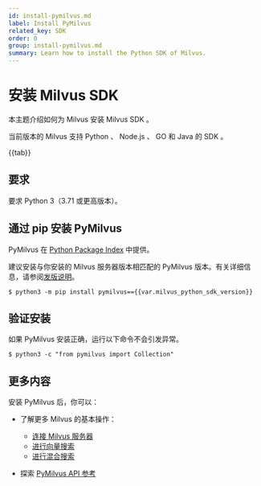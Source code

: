 ```yaml
---
id: install-pymilvus.md
label: Install PyMilvus
related_key: SDK
order: 0
group: install-pymilvus.md
summary: Learn how to install the Python SDK of Milvus.
---
```


# 安装 Milvus SDK



本主题介绍如何为 Milvus 安装 Milvus SDK 。

当前版本的 Milvus 支持 Python 、 Node.js 、 GO 和 Java 的 SDK 。

{{tab}}

## 要求

要求 Python 3（3.71 或更高版本）。


## 通过 pip 安装 PyMilvus

PyMilvus 在 [Python Package Index](https://pypi.org/project/pymilvus/) 中提供。

<div class="alert note">
建议安装与你安装的 Milvus 服务器版本相匹配的 PyMilvus 版本。有关详细信息，请参阅<a href="release_notes.md">发版说明</a>。
</div>

```
$ python3 -m pip install pymilvus=={{var.milvus_python_sdk_version}}
```

## 验证安装

如果 PyMilvus 安装正确，运行以下命令不会引发异常。

```
$ python3 -c "from pymilvus import Collection"
```



## 更多内容

安装 PyMilvus 后，你可以：

- 了解更多 Milvus 的基本操作：
  - [连接 Milvus 服务器](manage_connection.md)
  - [进行向量搜索](search.md)
  - [进行混合搜索](hybridsearch.md)

- 探索 [PyMilvus API 参考](/api-reference/pymilvus/v{{var.milvus_python_sdk_version}}/tutorial.html)
